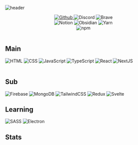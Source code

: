 
![header](https://capsule-render.vercel.app/api?type=rect&text=Vbeo147&desc=Front-end&descAlignY=90)
<div>
  <div>
    <div align="center">
      <a href="https://github.com/Vbeo147">
      <img alt="Github" src ="https://img.shields.io/badge/Github-181717.svg?&style=for-the-badge&logo=GitHub&logoColor=white"/>
      </a>
      <img alt="Discord" src ="https://img.shields.io/badge/Discord-5865F2.svg?&style=for-the-badge&logo=Discord&logoColor=white"/>
      <img alt="Brave" src ="https://img.shields.io/badge/Brave-FB542B.svg?&style=for-the-badge&logo=Brave&logoColor=white"/>
      <br />
      <img alt="Notion" src ="https://img.shields.io/badge/Notion-000000.svg?&style=for-the-badge&logo=Notion&logoColor=white"/>
      <img alt="Obsidian" src ="https://img.shields.io/badge/Obsidian-7C3AED.svg?&style=for-the-badge&logo=Obsidian&logoColor=white"/>
      <img alt="Yarn" src="https://img.shields.io/badge/yarn-%232C8EBB.svg?style=for-the-badge&logo=yarn&logoColor=white" />
      <br />
      <img alt="npm" src="https://img.shields.io/badge/npm-CB3837.svg?style=for-the-badge&logo=npm&logoColor=white" />
    </div>
    <br />
    <h2>Main</h2>
      <div>
        <img alt="HTML" src ="https://img.shields.io/badge/HTML-E34F26.svg?&style=for-the-badge&logo=HTML5&logoColor=white"/>
        <img alt="CSS" src ="https://img.shields.io/badge/CSS-1572B6.svg?&style=for-the-badge&logo=CSS3&logoColor=white"/> 
        <img alt="JavaScript" src ="https://img.shields.io/badge/JavaScript-F7DF1E.svg?&style=for-the-badge&logo=JavaScript&logoColor=white"/>
        <img alt="TypeScript" src ="https://img.shields.io/badge/TypeScript-3178C6.svg?&style=for-the-badge&logo=TypeScript&logoColor=white"/>
        <img alt="React" src ="https://img.shields.io/badge/React-61DAFB.svg?&style=for-the-badge&logo=React&logoColor=white"/>
        <img alt="NextJS" src ="https://img.shields.io/badge/NextJS-000000.svg?&style=for-the-badge&logo=nextdotjs&logoColor=white"/> 
      </div>
      <br />
      <h2>Sub</h2>
      <div>
        <img alt="Firebase" src ="https://img.shields.io/badge/Firebase-FFCA28.svg?&style=for-the-badge&logo=Firebase&logoColor=white"/>
        <img alt="MongoDB" src ="https://img.shields.io/badge/MongoDB-47A248.svg?&style=for-the-badge&logo=MongoDB&logoColor=white"/> 
        <img alt="TailwindCSS" src ="https://img.shields.io/badge/TailwindCSS-06B6D4.svg?&style=for-the-badge&logo=TailwindCSS&logoColor=white"/>
        <img alt="Redux" src ="https://img.shields.io/badge/Redux-764ABC.svg?&style=for-the-badge&logo=Redux&logoColor=white"/>
        <img alt="Svelte" src="https://img.shields.io/badge/svelte-%23f1413d.svg?style=for-the-badge&logo=svelte&logoColor=white" />
      </div>
      <h2>Learning</h2>
      <div>
        <img alt="SASS" src ="https://img.shields.io/badge/SASS-CC6699.svg?&style=for-the-badge&logo=SASS&logoColor=white"/>
        <img alt="Electron" src ="https://img.shields.io/badge/Electron-47848F.svg?&style=for-the-badge&logo=Electron&logoColor=white"/> 
      </div>
    <h2>Stats</h2>
    <div>
      <img src="https://github-readme-stats.vercel.app/api/top-langs/?username=Vbeo147&layout=compact&theme=tokyonight" alt="" />
      <img src="https://github-readme-stats.vercel.app/api?username=Vbeo147&show_icons=true&theme=radical" alt="" />
    </div>
  </div>
</div>

